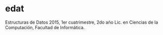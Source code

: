 # edat #

Estructuras de Datos 2015, 1er cuatrimestre, 2do año Lic. en Ciencias de la Computación, Facultad de Informática.
